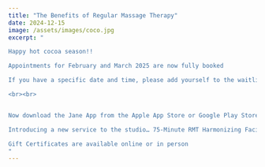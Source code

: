 ```yaml
---
title: "The Benefits of Regular Massage Therapy"
date: 2024-12-15
image: /assets/images/coco.jpg
excerpt: "

Happy hot cocoa season!!

Appointments for February and March 2025 are now fully booked

If you have a specific date and time, please add yourself to the waitlist, and I will do my best to accommodate.

<br><br>


Now download the Jane App from the Apple App Store or Google Play Store by searching Jane for Clients

Introducing a new service to the studio… 75-Minute RMT Harmonizing Facial Massage!

Gift Certificates are available online or in person
"
---
```


